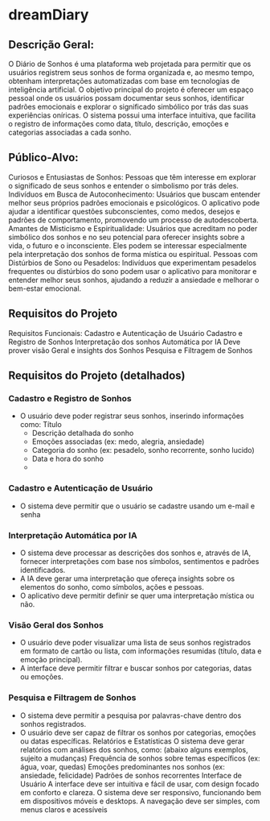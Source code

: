 # dreamDiary

## Descrição Geral:

O Diário de Sonhos é uma plataforma web projetada para permitir que os usuários
registrem seus sonhos de forma organizada e, ao mesmo tempo, obtenham interpretações
automatizadas com base em tecnologias de inteligência artificial. O objetivo principal do
projeto é oferecer um espaço pessoal onde os usuários possam documentar seus sonhos,
identificar padrões emocionais e explorar o significado simbólico por trás das suas
experiências oníricas.
O sistema possui uma interface intuitiva, que facilita o registro de informações como data,
título, descrição, emoções e categorias associadas a cada sonho.

## Público-Alvo:
Curiosos e Entusiastas de Sonhos: Pessoas que têm interesse em explorar o significado
de seus sonhos e entender o simbolismo por trás deles.
Indivíduos em Busca de Autoconhecimento: Usuários que buscam entender melhor
seus próprios padrões emocionais e psicológicos. O aplicativo pode ajudar a identificar
questões subconscientes, como medos, desejos e padrões de comportamento,
promovendo um processo de autodescoberta.
Amantes de Misticismo e Espiritualidade: Usuários que acreditam no poder simbólico
dos sonhos e no seu potencial para oferecer insights sobre a vida, o futuro e o
inconsciente. Eles podem se interessar especialmente pela interpretação dos sonhos de
forma mística ou espiritual.
Pessoas com Distúrbios de Sono ou Pesadelos: Indivíduos que experimentam
pesadelos frequentes ou distúrbios do sono podem usar o aplicativo para monitorar e
entender melhor seus sonhos, ajudando a reduzir a ansiedade e melhorar o bem-estar
emocional.

## Requisitos do Projeto
Requisitos Funcionais:
Cadastro e Autenticação de Usuário
Cadastro e Registro de Sonhos
Interpretação dos sonhos Automática por IA
Deve prover visão Geral e insights dos Sonhos
Pesquisa e Filtragem de Sonhos

## Requisitos do Projeto (detalhados)

### Cadastro e Registro de Sonhos
- O usuário deve poder registrar seus sonhos, inserindo informações como:
Título
  - Descrição detalhada do sonho
  - Emoções associadas (ex: medo, alegria, ansiedade)
  - Categoria do sonho (ex: pesadelo, sonho recorrente, sonho lucido)
  - Data e hora do sonho
  - 
### Cadastro e Autenticação de Usuário
  - O sistema deve permitir que o usuário se cadastre usando um e-mail e senha
### Interpretação Automática por IA
  - O sistema deve processar as descrições dos sonhos e, através de IA, fornecer interpretações com base nos símbolos, sentimentos e padrões identificados.
  - A IA deve gerar uma interpretação que ofereça insights sobre os elementos do sonho, como símbolos, ações e pessoas.
  - O aplicativo deve permitir definir se quer uma interpretação mística ou não.
### Visão Geral dos Sonhos
  -  O usuário deve poder visualizar uma lista de seus sonhos registrados em formato de cartão ou lista, com informações resumidas (título, data e emoção principal).
  - A interface deve permitir filtrar e buscar sonhos por categorias, datas ou emoções.
### Pesquisa e Filtragem de Sonhos
  - O sistema deve permitir a pesquisa por palavras-chave dentro dos sonhos registrados.
  - O usuário deve ser capaz de filtrar os sonhos por categorias, emoções ou datas
específicas.
Relatórios e Estatísticas
O sistema deve gerar relatórios com análises dos sonhos, como: (abaixo alguns
exemplos, sujeito a mudanças)
Frequência de sonhos sobre temas específicos (ex: água, voar, quedas)
Emoções predominantes nos sonhos (ex: ansiedade, felicidade)
Padrões de sonhos recorrentes
Interface de Usuário
A interface deve ser intuitiva e fácil de usar, com design focado em conforto e clareza.
O sistema deve ser responsivo, funcionando bem em dispositivos móveis e desktops.
A navegação deve ser simples, com menus claros e acessíveis


